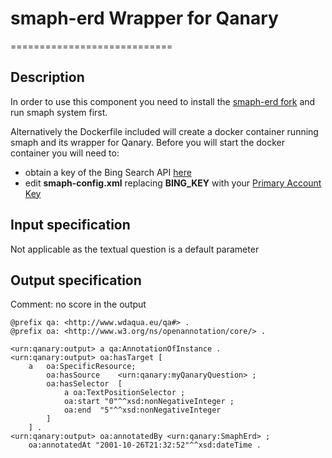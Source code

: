 # smaph-erd Wrapper for Qanary
============================

## Description

In order to use this component you need to install the [smaph-erd fork](https://github.com/WDAqua/smaph-erd) and run smaph system first.

Alternatively the Dockerfile included will create a docker container running smaph and its wrapper for Qanary. Before you will start the docker container you will need to:
* obtain a key of the Bing Search API [here](https://datamarket.azure.com/dataset/bing/search)
* edit **smaph-config.xml** replacing **BING_KEY** with your [Primary Account Key](https://datamarket.azure.com/account)

## Input specification

Not applicable as the textual question is a default parameter

## Output specification

Comment: no score in the output

```ttl
@prefix qa: <http://www.wdaqua.eu/qa#> .
@prefix oa: <http://www.w3.org/ns/openannotation/core/> .

<urn:qanary:output> a qa:AnnotationOfInstance .
<urn:qanary:output> oa:hasTarget [
    a   oa:SpecificResource;
        oa:hasSource    <urn:qanary:myQanaryQuestion> ;
        oa:hasSelector  [
            a oa:TextPositionSelector ;
            oa:start "0"^^xsd:nonNegativeInteger ;
            oa:end  "5"^^xsd:nonNegativeInteger
        ]
    ] .
<urn:qanary:output> oa:annotatedBy <urn:qanary:SmaphErd> ;
    oa:annotatedAt "2001-10-26T21:32:52"^^xsd:dateTime .
```

